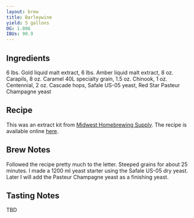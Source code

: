 ```yaml
---
layout: brew
title: Barleywine
yield: 5 gallons
OG: 1.086
IBUs: 90.9
---
```


## Ingredients
6 lbs. Gold liquid malt extract, 6 lbs. Amber liquid malt extract, 8 oz. Carapils, 8 oz. Caramel 40L specialty grain, 1.5 oz. Chinook, 1 oz. Centennial, 2 oz. Cascade hops, Safale US-05 yeast, Red Star Pasteur Champagne yeast

## Recipe
This was an extract kit from [Midwest Homebrewing Supply](http://www.midwestsupplies.com/bigfoot-s-barleywine-kit.html).  The recipe is available online [here](http://www.midwestsupplies.com/media/downloads/22/Bigfoot's%20Barleywine%20Instructions.pdf).

## Brew Notes
Followed the recipe pretty much to the letter. Steeped grains for about 25 minutes. I made a 1200 ml yeast starter using the Safale US-05 dry yeast. Later I will add the Pasteur Champagne yeast as a finishing yeast.

## Tasting Notes
TBD
